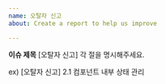 ```yaml
---
name: 오탈자 신고
about: Create a report to help us improve

---
```


**이슈 제목**
[오탈자 신고] 각 절을 명시해주세요.
 
ex) [오탈자 신고] 2.1 컴포넌트 내부 상태 관리
